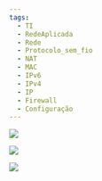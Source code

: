 ```yaml
---
tags:
  - TI
  - RedeAplicada
  - Rede
  - Protocolo_sem_fio
  - NAT
  - MAC
  - IPv6
  - IPv4
  - IP
  - Firewall
  - Configuração
---
```

![](Pasted%20image%2020240304165957.png)

![](Pasted%20image%2020240304170006.png)

![](Pasted%20image%2020240304170015.png)

